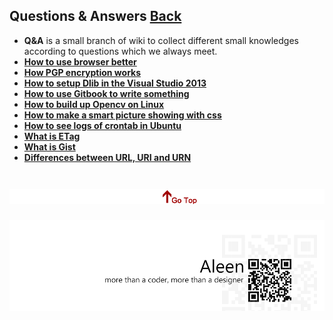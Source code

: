 ## Questions & Answers	[Back](./../Readme.md)

- **Q&A** is a small branch of wiki to collect different small knowledges according to questions which we always meet.
- [**How to use browser better**](./better_browser.md)
- [**How PGP encryption works**](./pgp.md)
- [**How to setup Dlib in the Visual Studio 2013**](./dlib.md)
- [**How to use Gitbook to write something**](./gitbook.md)
- [**How to build up Opencv on Linux**](./opencvonlinux.md)
- [**How to make a smart picture showing with css**](./smartPic.md)
- [**How to see logs of crontab in Ubuntu**](./crontablog.md)
- [**What is ETag**](./etag.md)
- [**What is Gist**](./gist.md)
- [**Differences between URL, URI and URN**](./url_uri.md)

<a href="#" style="left:200px;"><img src="./../pic/gotop.png"></a>
=====
<a href="http://aleen42.github.io/" target="_blank" ><img src="./../pic/tail.gif"></a>
